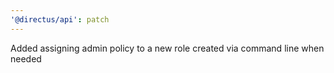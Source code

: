 ```yaml
---
'@directus/api': patch
---
```


Added assigning admin policy to a new role created via command line when needed
